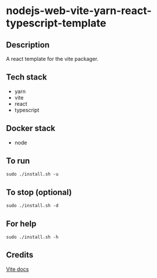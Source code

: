 # nodejs-web-vite-yarn-react-typescript-template

## Description
A react template for the vite packager.

## Tech stack
- yarn
- vite
- react
- typescript

## Docker stack
- node

## To run
`sudo ./install.sh -u`

## To stop (optional)
`sudo ./install.sh -d`

## For help
`sudo ./install.sh -h`

## Credits
[Vite docs](https://vitejs.dev/guide/)